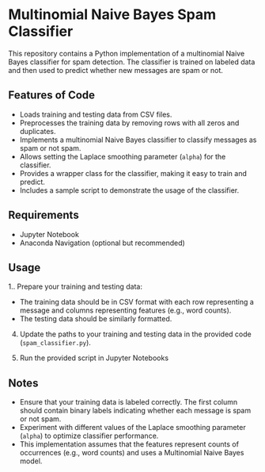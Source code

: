 # Multinomial Naive Bayes Spam Classifier

This repository contains a Python implementation of a multinomial Naive Bayes classifier for spam detection. The classifier is trained on labeled data and then used to predict whether new messages are spam or not.

## Features of Code

- Loads training and testing data from CSV files.
- Preprocesses the training data by removing rows with all zeros and duplicates.
- Implements a multinomial Naive Bayes classifier to classify messages as spam or not spam.
- Allows setting the Laplace smoothing parameter (`alpha`) for the classifier.
- Provides a wrapper class for the classifier, making it easy to train and predict.
- Includes a sample script to demonstrate the usage of the classifier.

## Requirements

- Jupyter Notebook
- Anaconda Navigation (optional but recommended)

## Usage

1.. Prepare your training and testing data:
   
   - The training data should be in CSV format with each row representing a message and columns representing features (e.g., word counts).
   - The testing data should be similarly formatted.

4. Update the paths to your training and testing data in the provided code (`spam_classifier.py`).

5. Run the provided script in Jupyter Notebooks

## Notes

- Ensure that your training data is labeled correctly. The first column should contain binary labels indicating whether each message is spam or not spam.
- Experiment with different values of the Laplace smoothing parameter (`alpha`) to optimize classifier performance.
- This implementation assumes that the features represent counts of occurrences (e.g., word counts) and uses a Multinomial Naive Bayes model.

